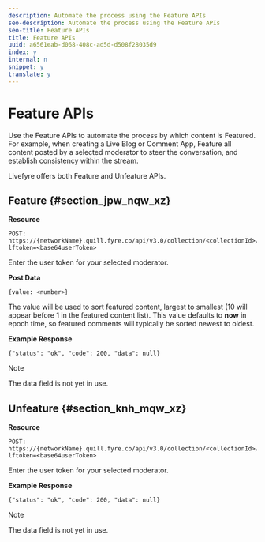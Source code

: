 ```yaml
---
description: Automate the process using the Feature APIs
seo-description: Automate the process using the Feature APIs
seo-title: Feature APIs
title: Feature APIs
uuid: a6561eab-d068-408c-ad5d-d508f28035d9
index: y
internal: n
snippet: y
translate: y
---
```


# Feature APIs

Use the Feature APIs to automate the process by which content is Featured. For example, when creating a Live Blog or Comment App, Feature all content posted by a selected moderator to steer the conversation, and establish consistency within the stream.

Livefyre offers both Feature and Unfeature APIs.

## Feature {#section_jpw_nqw_xz}

**Resource**

```
POST: https://{networkName}.quill.fyre.co/api/v3.0/collection/<collectionId>/feature/<commentId>/?lftoken=<base64userToken>
```
​Enter the user token for your selected moderator.

**Post Data**

```
{value: <number>} 

```
The value will be used to sort featured content, largest to smallest (10 will appear before 1 in the featured content list). This value defaults to **now** in epoch time, so featured comments will typically be sorted newest to oldest.

**Example Response**

```
{"status": "ok", "code": 200, "data": null} 

```

>[!NOTE]
>
>The data field is not yet in use.


## Unfeature {#section_knh_mqw_xz}

**Resource**

```
POST: https://{networkName}.quill.fyre.co/api/v3.0/collection/<collectionId>/unfeature/<commentId>/?lftoken=<base64userToken>
```
Enter the user token for your selected moderator.

**Example Response**

```
{"status": "ok", "code": 200, "data": null} 

```

>[!NOTE]
>
>The data field is not yet in use.

